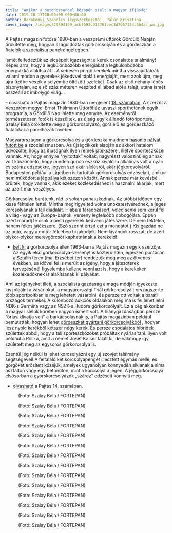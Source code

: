```yaml
---
title: "Amikor a betondzsungel közepén síelt a magyar ifjúság"
date: 2019-10-13T00:00:00.000+00:00
author: Barakonyi Szabolcs (képszerkesztő), Pálúr Krisztina
cover_image: /images/29894199_acbf093c913701cec3d796713dc6b4ac_wm.jpg
---
```


A Pajtás magazin fotósa 1980-ban a veszprémi úttörők Gördülő Napján örökítette meg, hogyan száguldoztak görkorcsolyán és a gördeszkán a fiatalok a szocialista panelrengetegben.

Ismét felfedeztük az elcsépelt igazságot: a kerék csodálatos találmány! Képes arra, hogy a legkülönbözőbb energiákat a legkülönbözőbb energiákká alakítsa át… A sebesen pörgő kerekek mintha visszajuttatnák valami módon a gyerekek jókedvvel táplált energiáját, mert azok újra, meg újra űzőbe veszik a selyembe öltözött szeleket. Csak az első néhány lépés bizonytalan, az első száz méteren veszíted el lábad alól a talajt, utána ismét összeáll az imbolygó világ...

– olvasható a Pajtás magazin 1980-ban megjelent [18. számában](https://adtplus.arcanum.hu/hu/view/Pajtas_1980_1/?query=SZO%3D(g%C3%B6rkori)&pg=549&layout=s). A szerzőt a Veszprém megyei Ernst Thälmann Úttörőház tavaszi sporthetének egyik programja, a Gördülő Nap ihlette meg ennyire. Az eseményről természetesen fotók is készültek, az újság egyik állandó fotóriportere, Szalay Béla örökítette meg a görkorcsolyázó, görsíelő és gördeszkázó fiatalokat a panelházak tövében.

Magyarországon a görkorcsolya és a gördeszka majdnem [hasonló pályát futott be](https://index.hu/kultur/2019/10/06/gordeszka_tortenelem_budapest_nem_jatszoter_petranyi_zsolt_deak_17_galeria/) a szocializmusban. Az újságcikkek alapján az akkori hatalom üdvözölte, hogy az ifjúságnak ilyen remek játékszerei, illetve sporteszközei vannak. Az, hogy ennyire “nyitottak” voltak, nagyrészt valószínűleg annak volt köszönhető, hogy minden guruló eszköz kiválóan alkalmas volt a nyári és száraz edzésekre, legyen szó akár síelésről, akár jégkorcsolyáról. Budapesten például a Ligetben is tartottak görkorcsolyás edzéseket, amikor nem működött a jégpálya két szezon között. Annak persze már kevésbé örültek, hogy vannak, akik ezeket közlekedéshez is használni akarják, mert az azért már veszélyes.

Görkorcsolya barátunk, rád is sokan panaszkodnak. Az utóbbi időben egy kissé féktelen lettél. Mintha megirigyelted volna unokatestvérednek, a jeges korcsolyának a téli diadalát. Hiába a fáradozásért, veled senki sem kerül fel a világ- vagy az Európa-bajnoki verseny legfelsőbb dobogójára. Éppen azért maradj te csak a pesti gyerekek kedvenc játékszere. De nem féktelen, hanem fékes játékszere. (Szó szerint értsd ezt a mondatot.) Kis gazdád ne az autó, vagy a motor fékjében bizakodjék. Nem kívánunk rosszat, de azért olykor-olykor merevgörcsöt kaphatnának a kerekeid!

- [kelt ki](https://adtplus.arcanum.hu/hu/view/Pajtas_1963/?query=g%C3%B6rkorcsolya&pg=171&layout=s) a görkorcsolya ellen 1963-ban a Pajtás magazin egyik szerzője. Az egyik első görkorcsolya-versenyt is közterületen, egészen pontosan a Sztálin téren (mai Erzsébet tér) rendezték meg még az ötvenes években, és idővel fel is merült az igény, hogy a játszóterek tervezésénél figyelembe kellene venni azt is, hogy a kerekeken közlekedőknek is alakítsanak ki pályákat.

Ami az igényeket illeti, a szocialista gazdaság a maga módján igyekezte kiszolgálni a vásárlókat, a magyarországi Triál görkorcsolyáit országszerte több sportboltban is meg lehetett vásárolni, és persze ott voltak a baráti országok termékei. A különböző aukciós oldalakon még ma is fel lehet lelni NDK-s Germina vagy az NSZK-s Hudora görkorcsolyáit. Ez a cég akkoriban a magyar síelők körében nagyon ismert volt. A hiánygazdaságban persze “óriási divatja volt” a barkácsolásnak is, a Pajtás magazinban például bemutatták, hogyan lehet [gördeszkát gyártani görkorcsolyákból](https://adtplus.arcanum.hu/hu/view/Pajtas_1980_2/?query=SZO%3D(g%C3%B6rkorcsolya)%20AND%20DATE%3D(1970--1985)&pg=158&layout=s) , hogyan lesz nyolc kerékből kétszer négy kerék. És persze csodálatos hibridek születtek abból, hogy a téli sporteszközöket próbáltak nyáriasítani. Ilyen volt például a Rollka, amit a német Josef Kaiser talált ki, de valahogy így született meg az egysoros görkorcsolya is.

Ezentúl jég nélkül is lehet korcsolyázni egy új szovjet találmány segítségével! A feltaláló két korcsolyapengét illesztett egymás mellé, és görgőket erősített közéjük, amelyek ugyanolyan könnyedén siklanak a sima aszfalton vagy egy betonúton, mint a korcsolya a jégen. A jéggörkorcsolya elsősorban a gyorskorcsolyázók „száraz” edzéseit könnyíti meg.

- [olvasható](https://adtplus.arcanum.hu/hu/view/Pajtas_1964_1/?query=SZO%3D(gorkorcsolya)&pg=164&layout=s) a Pajtás 14. számában.

<figure>
<img src="/images/29893947_1369a1b8953716014194ff8e1b46c6a6_wm.jpg" alt="" />
<figcaption>(Fotó: Szalay Béla / FORTEPAN)</figcaption>
</figure>

<figure>
<img src="/images/29893939_67662010abbc468a37f3b5fc41d52877_wm.jpg" alt="" />
<figcaption>(Fotó: Szalay Béla / FORTEPAN)</figcaption>
</figure>

<figure>
<img src="/images/29893937_ad426ca0a3baff9a830e5686d5ab8b39_wm.jpg" alt="" />
<figcaption>(Fotó: Szalay Béla / FORTEPAN)</figcaption>
</figure>

<figure>
<img src="/images/29893953_5ed868272c7aa66905657b129d8ce971_wm.jpg" alt="" />
<figcaption>(Fotó: Szalay Béla / FORTEPAN)</figcaption>
</figure>

<figure>
<img src="/images/29893943_f02784f4bd7a0dbc18bdc326e369e660_wm.jpg" alt="" />
<figcaption>(Fotó: Szalay Béla / FORTEPAN)</figcaption>
</figure>

<figure>
<img src="/images/29893941_12ccc5089d340e175678c2b614d19b5b_wm.jpg" alt="" />
<figcaption>(Fotó: Szalay Béla / FORTEPAN)</figcaption>
</figure>

<figure>
<img src="/images/29893945_7631e9d415097cb78371c0efec3ecfe4_wm.jpg" alt="" />
<figcaption>(Fotó: Szalay Béla / FORTEPAN)</figcaption>
</figure>

<figure>
<img src="/images/29893935_817935b8944c199c3bf6e528f5fc74a5_wm.jpg" alt="" />
<figcaption>(Fotó: Szalay Béla / FORTEPAN)</figcaption>
</figure>

<figure>
<img src="/images/29893949_edce7558b896a34a0a2ab1e180ace7d7_wm.jpg" alt="" />
<figcaption>(Fotó: Szalay Béla / FORTEPAN)</figcaption>
</figure>

<figure>
<img src="/images/29893961_95849cd9f94623472e0dbca050ed0b8e_wm.jpg" alt="" />
<figcaption>(Fotó: Szalay Béla / FORTEPAN)</figcaption>
</figure>

<figure>
<img src="/images/29893933_c0b61a8dddd6f02970b862c100fe6138_wm.jpg" alt="" />
<figcaption>(Fotó: Szalay Béla / FORTEPAN)</figcaption>
</figure>

<figure>
<img src="/images/29893957_d1666d3fc1e327acd2faf369b519db48_wm.jpg" alt="" />
<figcaption>(Fotó: Szalay Béla / FORTEPAN)</figcaption>
</figure>

<figure>
<img src="/images/29893959_b7c912b2c82e6a827ee6470d33b50018_wm.jpg" alt="" />
<figcaption>(Fotó: Szalay Béla / FORTEPAN)</figcaption>
</figure>

<figure>
<img src="/images/29893951_06455001ee7c2f18b894482bdb1b6743_wm.jpg" alt="" />
<figcaption>(Fotó: Szalay Béla / FORTEPAN)</figcaption>
</figure>
